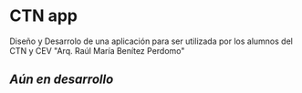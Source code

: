 # CTN app
Diseño y Desarrolo de una aplicación para ser utilizada por los alumnos del CTN y CEV "Arq. Raúl María Benítez Perdomo"

## *_Aún en desarrollo_*
